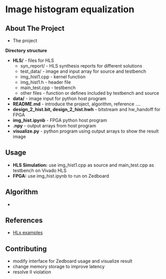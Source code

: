 # Image histogram equalization







<!-- ABOUT THE PROJECT -->
## About The Project
* The project

**Directory structure**
* **HLS/** - files for HLS 
	* syn_report/ - HLS synthesis reports for different solutions
	* test_data/ - image and input array for source and testbench
	* img_hist1.cpp - kernel function
	* img_hist1.h - header file
	* main_test.cpp - testbench
	* other files - function or defines included by testbench and source
* **data/** - image input for python host program 
* **README.md** - introduce the project, algorithm, reference ....
* **design_2_hist.bit, design_2_hist.hwh** - bitstream and hw_handoff for FPGA
* **img_hist.ipynb** - FPGA python host program 
* **.npy** - output arrays from host program
* **visualize.py** - python program using output arrays to show the result image


<!-- USAGE EXAMPLES -->
## Usage
* **HLS Simulation:** use img_hist1.cpp as source and main_test.cpp as testbench on Vivado HLS
* **FPGA:** use img_hist.ipynb to run on Zedboard
## Algorithm
* 

## References
* [HLx examples](https://github.com/Xilinx/HLx_Examples/tree/master/Vision/img_histEq)

<!-- CONTRIBUTING -->
## Contributing
* modify interface for Zedboard usage and visualize result
* change memory storage to improve latency
* resolve II violation






